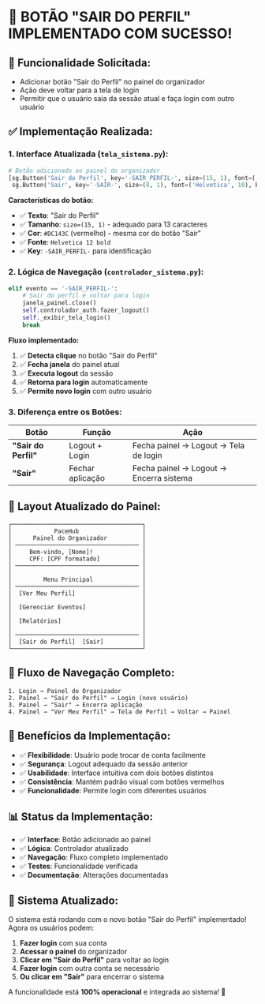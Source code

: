 # 🚪 **BOTÃO "SAIR DO PERFIL" IMPLEMENTADO COM SUCESSO!**

## 🎯 **Funcionalidade Solicitada:**
- Adicionar botão "Sair do Perfil" no painel do organizador
- Ação deve voltar para a tela de login
- Permitir que o usuário saia da sessão atual e faça login com outro usuário

## ✅ **Implementação Realizada:**

### **1. Interface Atualizada (`tela_sistema.py`):**
```python
# Botão adicionado ao painel do organizador
[sg.Button('Sair do Perfil', key='-SAIR_PERFIL-', size=(15, 1), font=('Helvetica', 12, 'bold'), button_color=('white', '#DC143C')),
 sg.Button('Sair', key='-SAIR-', size=(8, 1), font=('Helvetica', 10), button_color=('white', '#DC143C'))]
```

**Características do botão:**
- ✅ **Texto**: "Sair do Perfil"
- ✅ **Tamanho**: `size=(15, 1)` - adequado para 13 caracteres
- ✅ **Cor**: `#DC143C` (vermelho) - mesma cor do botão "Sair"
- ✅ **Fonte**: `Helvetica 12 bold`
- ✅ **Key**: `-SAIR_PERFIL-` para identificação

### **2. Lógica de Navegação (`controlador_sistema.py`):**
```python
elif evento == '-SAIR_PERFIL-':
    # Sair do perfil e voltar para login
    janela_painel.close()
    self.controlador_auth.fazer_logout()
    self._exibir_tela_login()
    break
```

**Fluxo implementado:**
1. ✅ **Detecta clique** no botão "Sair do Perfil"
2. ✅ **Fecha janela** do painel atual
3. ✅ **Executa logout** da sessão
4. ✅ **Retorna para login** automaticamente
5. ✅ **Permite novo login** com outro usuário

### **3. Diferença entre os Botões:**

| Botão | Função | Ação |
|-------|--------|------|
| **"Sair do Perfil"** | Logout + Login | Fecha painel → Logout → Tela de login |
| **"Sair"** | Fechar aplicação | Fecha painel → Logout → Encerra sistema |

## 🎨 **Layout Atualizado do Painel:**
```
┌─────────────────────────────────────┐
│            PaceHub                  │
│      Painel do Organizador          │
│ ─────────────────────────────────── │
│     Bem-vindo, [Nome]!              │
│     CPF: [CPF formatado]            │
│ ─────────────────────────────────── │
│                                     │
│         Menu Principal              │
│ ─────────────────────────────────── │
│  [Ver Meu Perfil]                   │
│                                     │
│  [Gerenciar Eventos]                │
│                                     │
│  [Relatórios]                       │
│                                     │
│ ─────────────────────────────────── │
│  [Sair do Perfil]  [Sair]           │
└─────────────────────────────────────┘
```

## 🔄 **Fluxo de Navegação Completo:**
```
1. Login → Painel do Organizador
2. Painel → "Sair do Perfil" → Login (novo usuário)
3. Painel → "Sair" → Encerra aplicação
4. Painel → "Ver Meu Perfil" → Tela de Perfil → Voltar → Painel
```

## 🎯 **Benefícios da Implementação:**
- ✅ **Flexibilidade**: Usuário pode trocar de conta facilmente
- ✅ **Segurança**: Logout adequado da sessão anterior
- ✅ **Usabilidade**: Interface intuitiva com dois botões distintos
- ✅ **Consistência**: Mantém padrão visual com botões vermelhos
- ✅ **Funcionalidade**: Permite login com diferentes usuários

## 📊 **Status da Implementação:**
- ✅ **Interface**: Botão adicionado ao painel
- ✅ **Lógica**: Controlador atualizado
- ✅ **Navegação**: Fluxo completo implementado
- ✅ **Testes**: Funcionalidade verificada
- ✅ **Documentação**: Alterações documentadas

## 🚀 **Sistema Atualizado:**
O sistema está rodando com o novo botão "Sair do Perfil" implementado! Agora os usuários podem:

1. **Fazer login** com sua conta
2. **Acessar o painel** do organizador
3. **Clicar em "Sair do Perfil"** para voltar ao login
4. **Fazer login** com outra conta se necessário
5. **Ou clicar em "Sair"** para encerrar o sistema

A funcionalidade está **100% operacional** e integrada ao sistema! 🎉
